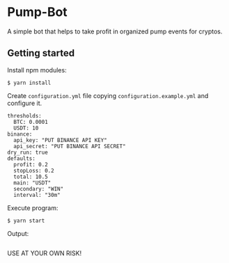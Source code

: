 # Pump-Bot

A simple bot that helps to take profit in organized pump events for cryptos.

## Getting started

Install npm modules:

```shell
$ yarn install
```

Create `configuration.yml` file copying `configuration.example.yml` and configure it.

```
thresholds:
  BTC: 0.0001
  USDT: 10
binance:
  api_key: "PUT BINANCE API KEY"
  api_secret: "PUT BINANCE API SECRET"
dry_run: true
defaults:
  profit: 0.2
  stopLoss: 0.2
  total: 10.5
  main: "USDT"
  secondary: "WIN"
  interval: "30m"
```

Execute program:

```shell
$ yarn start
```

Output:

```

```

USE AT YOUR OWN RISK!
